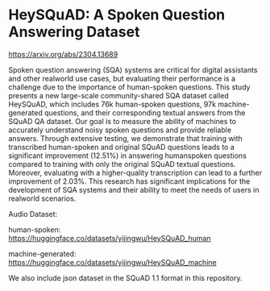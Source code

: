 # HeySQuAD: A Spoken Question Answering Dataset

https://arxiv.org/abs/2304.13689

Spoken question answering (SQA) systems are critical for digital assistants and other realworld use cases, but evaluating their performance is a challenge due to the importance of human-spoken questions. This study presents a new large-scale community-shared SQA dataset called HeySQuAD, which includes 76k human-spoken questions, 97k machine-generated questions, and their corresponding textual answers from the SQuAD QA dataset. Our goal is to measure the ability of machines to accurately understand noisy spoken questions and provide reliable answers. Through extensive testing, we demonstrate that training with transcribed human-spoken and original SQuAD questions leads to a significant improvement (12.51%) in answering humanspoken questions compared to training with only the original SQuAD textual questions. Moreover, evaluating with a higher-quality transcription can lead to a further improvement of 2.03%. This research has significant implications for the development of SQA systems and their ability to meet the needs of users in realworld scenarios.


Audio Dataset:

human-spoken: https://huggingface.co/datasets/yijingwu/HeySQuAD_human

machine-generated: https://huggingface.co/datasets/yijingwu/HeySQuAD_machine

We also include json dataset in the SQuAD 1.1 format in this repository.

